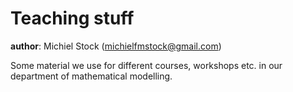 # Teaching stuff
**author**: Michiel Stock (michielfmstock@gmail.com)

Some material we use for different courses, workshops etc. in our department of mathematical modelling.
